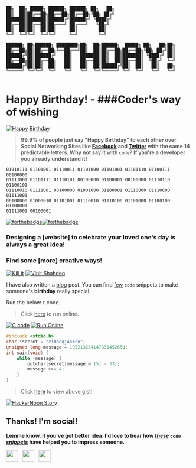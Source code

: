 ```

██╗  ██╗ █████╗ ██████╗ ██████╗ ██╗   ██╗                           
██║  ██║██╔══██╗██╔══██╗██╔══██╗╚██╗ ██╔╝                           
███████║███████║██████╔╝██████╔╝ ╚████╔╝                            
██╔══██║██╔══██║██╔═══╝ ██╔═══╝   ╚██╔╝                             
██║  ██║██║  ██║██║     ██║        ██║                              
╚═╝  ╚═╝╚═╝  ╚═╝╚═╝     ╚═╝        ╚═╝                              
                                                                    
██████╗ ██╗██████╗ ████████╗██╗  ██╗██████╗  █████╗ ██╗   ██╗██╗    
██╔══██╗██║██╔══██╗╚══██╔══╝██║  ██║██╔══██╗██╔══██╗╚██╗ ██╔╝██║    
██████╔╝██║██████╔╝   ██║   ███████║██║  ██║███████║ ╚████╔╝ ██║    
██╔══██╗██║██╔══██╗   ██║   ██╔══██║██║  ██║██╔══██║  ╚██╔╝  ╚═╝    
██████╔╝██║██║  ██║   ██║   ██║  ██║██████╔╝██║  ██║   ██║   ██╗    
╚═════╝ ╚═╝╚═╝  ╚═╝   ╚═╝   ╚═╝  ╚═╝╚═════╝ ╚═╝  ╚═╝   ╚═╝   ╚═╝    
                                                                    
```
# Happy Birthday! - ###Coder's way of wishing
[![Happy Birthday](https://img.shields.io/badge/Happy-Birthday-dodgerblue.svg?style=for-the-badge)](https://github.com/piyush168713/haPpY-biRThDaY/)

> **99.9% of people just say "Happy Birthday" to each other over Social Networking Sites like [Facebook](https://www.facebook.com/piyush.sona168713) and [Twitter](https://twitter.com/piyush168713) with the same 14 predictable letters. Why not say it with `code`? If you're a developer you already understand it!**


```
01010111 01101001 01110011 01101000 01101001 01101110 01100111 00100000 
01111001 01101111 01110101 00100000 01100001 00100000 01110110 01100101 
01110010 01111001 00100000 01001000 01100001 01110000 01110000 01111001 
00100000 01000010 01101001 01110010 01110100 01101000 01100100 01100001 
01111001 00100001
```

[![forthebadge](https://forthebadge.com/images/badges/built-with-love.svg)](https://forthebadge.com)[![forthebadge](https://forthebadge.com/images/badges/makes-people-smile.svg)](https://forthebadge.com)
### Designing a [website] to celebrate your loved one's day is always a great idea!



### Find some [more] creative ways!

[![Kill it](https://forthebadge.com/images/badges/oooo-kill-em.svg)](https://forthebadge.com) [![Vinit Shahdeo](https://forthebadge.com/images/badges/powered-by-oxygen.svg)](https://facebook.com/vinit.shahdeo)

I have also written a [blog](https://medium.com/@vinitshahdeo/coders-way-of-wishing-happy-birthday-1fe457e7a2ba) post. You can find [few](https://medium.com/@vinitshahdeo/coders-way-of-wishing-happy-birthday-1fe457e7a2ba) `code` snippets to make someone's **birthday** really special.

Run the below `C` code.

> Click [here](https://code.hackerearth.com/65105eK) to run online.

[![C code](https://forthebadge.com/images/badges/made-with-c.svg)](https://code.hackerearth.com/65105eK) [![Run Online](https://forthebadge.com/images/badges/check-it-out.svg)](https://code.hackerearth.com/65105eK)

```c
#include <stdio.h>
char *secret = "ziBbeqjAs+cu";
unsigned long message = 10521325414783145265U;
int main(void) {
    while (message) {
        putchar(secret[message & 15] - 33);
        message >>= 4;
    }
}
```

> Click [here](https://gist.github.com/vinitshahdeo/28665b5a010b92cf96cd1abced0a2a9e) to view above gist!

[![HackerNoon Story](https://img.shields.io/static/v1.svg?label=check&message=story%20on%20medium&color=success&logo=medium&style=for-the-badge&logoColor=white&colorA=grey)](https://hackernoon.com/coders-way-of-wishing-happy-birthday-1fe457e7a2ba)

## Thanks! I'm social!

**Lemme know, if you've got better idea. I'd love to hear how *[these](https://medium.com/@vinitshahdeo/coders-way-of-wishing-happy-birthday-1fe457e7a2ba) `code` [snippets](https://medium.com/@vinitshahdeo/coders-way-of-wishing-happy-birthday-1fe457e7a2ba)* have helped you to impress someone.**

<a href="https://www.facebook.com/vinit.shahdeo/" target="_blank"><img height="32" width="32" src="https://cdn.jsdelivr.net/npm/simple-icons@latest/icons/facebook.svg" /></a> &nbsp;&nbsp;<a href="https://twitter.com/Vinit_Shahdeo" target="_blank"><img height="32" width="32" src="https://cdn.jsdelivr.net/npm/simple-icons@latest/icons/twitter.svg" /></a> &nbsp;&nbsp;<a href="https://www.instagram.com/vinitshahdeo/" target="_blank"><img height="32" width="32" src="https://cdn.jsdelivr.net/npm/simple-icons@latest/icons/instagram.svg" /></a>
